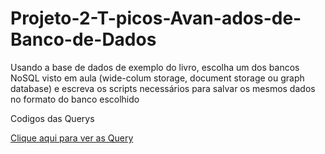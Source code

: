 # Projeto-2-T-picos-Avan-ados-de-Banco-de-Dados
Usando a base de dados de exemplo do livro, escolha um dos bancos NoSQL visto em aula (wide-colum storage, document storage ou graph database) e escreva os scripts necessários para salvar os mesmos dados no formato do banco escolhido




Codigos das Querys


[Clique aqui para ver as Query](https://github.com/EduardoAVicente/Projeto-2-Topicos-Avancados-de-Banco-de-Dados/wiki)


